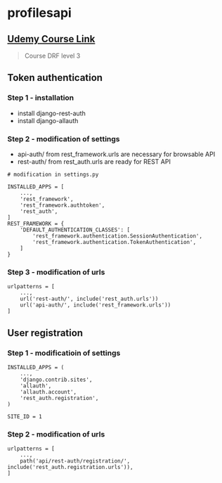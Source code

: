 # profilesapi

## [Udemy Course Link ](https://www.udemy.com/course/the-complete-guide-to-django-rest-framework-and-vue-js)
> Course DRF level 3


## Token authentication
### Step 1 - installation

- install django-rest-auth
- install django-allauth

### Step 2 - modification of settings
- api-auth/ from rest_framework.urls are necessary for browsable API
- rest-auth/ from rest_auth.urls are ready for REST API

```
# modification in settings.py

INSTALLED_APPS = [
    ...,
    'rest_framework',
    'rest_framework.authtoken',
    'rest_auth',
]
REST_FRAMEWORK = {
    'DEFAULT_AUTHENTICATION_CLASSES': [
        'rest_framework.authentication.SessionAuthentication',
        'rest_framework.authentication.TokenAuthentication',
    ]
}
```
### Step 3 - modification of urls
```
urlpatterns = [
    ...,
    url('rest-auth/', include('rest_auth.urls'))
    url('api-auth/', include('rest_framework.urls'))
]

```

## User registration
### Step 1 - modificatioin of settings
```
INSTALLED_APPS = (
    ...,
    'django.contrib.sites',
    'allauth',
    'allauth.account',
    'rest_auth.registration',
)

SITE_ID = 1

```

### Step 2 - modification of urls
```
urlpatterns = [
    ...,
    path('api/rest-auth/registration/', include('rest_auth.registration.urls')),
]
```
